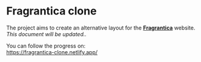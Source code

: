 # Fragrantica clone

The project aims to create an alternative layout for the [**Fragrantica**](https://www.fragrantica.com/) website.
_This document will be updated.._

You can follow the progress on: \
https://fragrantica-clone.netlify.app/
